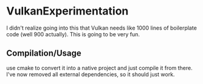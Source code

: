 # VulkanExperimentation
I didn't realize going into this that Vulkan needs like 1000 lines of boilerplate code (well 900 actually). This is going to be very fun.

## Compilation/Usage
use cmake to convert it into a native project and just compile it from there. I've now removed all external dependencies, so it should just work.
